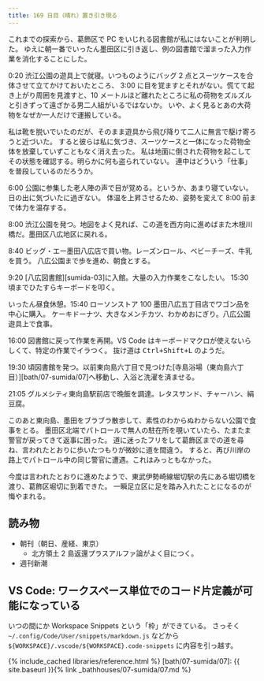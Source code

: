 ```yaml
---
title: 169 日目（晴れ）置き引き現る
---
```


これまでの探索から、葛飾区で PC をいじれる図書館が私にはないことが判明した。
ゆえに朝一番でいったん墨田区に引き返し、例の図書館で溜まった入力作業を消化することにした。

0:20 渋江公園の遊具上で就寝。いつものようにバッグ 2 点とスーツケースを合体させて立てかけておいたところ、
3:00 に目を覚ますとそれがない。慌てて起き上がり周囲を見渡すと、10 メートルほど離れたところに私の荷物をズルズルと引きずって遠ざかる男二人組がいるではないか。
いや、よく見るとあの大荷物をなぜか一人だけで運搬している。

私は靴を脱いでいたのだが、そのまま遊具から飛び降りて二人に無言で駆け寄ろうと近づいた。
すると彼らは私に気づき、スーツケースと一体になった荷物全体を放棄していずこともなく消え去った。
私は地面に倒された荷物を起こしてその状態を確認する。明らかに何も盗られていない。
連中はどういう「仕事」を普段しているのだろうか。

6:00 公園に参集した老人陣の声で目が覚める。というか、あまり寝ていない。日の出に気づいたに過ぎない。
体温を上昇させるため、姿勢を変えて 8:00 前まで体力を温存する。

8:00 渋江公園を発つ。地図をよく見れば、この道を西方向に進めばまた木根川橋だ。墨田区八広地区に戻れる。

8:40 ビッグ・エー墨田八広店で買い物。レーズンロール、ベビーチーズ、牛乳を買う。
八広公園まで歩を進め、朝食とする。

9:20 [八広図書館][sumida-03]に入館。大量の入力作業をこなしたい。
15:30 頃までひたすらキーボードを叩く。

いったん昼食休憩。15:40 ローソンストア 100 墨田八広五丁目店でワゴン品を中心に購入。
ケーキドーナツ、大きなメンチカツ、わかめおにぎり。八広公園遊具上で食事。

16:00 図書館に戻って作業を再開。VS Code はキーボードマクロが使えないらしくて、特定の作業でイラつく。
抜け道は <kbd>Ctrl+Shift+L</kbd> のようだ。

19:30 頃図書館を発つ。以前東向島六丁目で見つけた[寺島浴場（東向島六丁目）][bath/07-sumida/07]へ移動し、入浴と洗濯を済ませる。

21:05 グルメシティ東向島駅前店で晩飯を調達。レタスサンド、チャーハン、絹豆腐。

このあと東向島、墨田をブラブラ散歩して、素性のわからぬわからない公園で食事をとる。
墨田区北端でパトロールで無人の駐在所を覗いていたら、たまたま警官が戻ってきて返事に困った。
道に迷ったフリをして葛飾区までの道を尋ね、言われたとおりに歩いたつもりが微妙に道を間違う。
すると、再び川岸の路上でパトロール中の同じ警官に遭遇。これはみっともなかった。

今度は言われたとおりに進めたようで、東武伊勢崎線堀切駅の先にある堀切橋を渡り、葛飾区堀切に到着できた。
一瞬足立区に足を踏み入れたことになるのが悔やまれる。

## 読み物

* 朝刊（朝日、産経、東京）
  * 北方領土 2 島返還プラスアルファ論がよく目につく。
* 週刊新潮

## VS Code: ワークスペース単位でのコード片定義が可能になっている

いつの間にか Workspace Snippets という「枠」ができている。
さっそく `~/.config/Code/User/snippets/markdown.js` などから `${WORKSPACE}/.vscode/${WORKSPACE}.code-snippets` に内容を引っ越す。

{% include_cached libraries/reference.html %}
[bath/07-sumida/07]: {{ site.baseurl }}{% link _bathhouses/07-sumida/07.md %}
